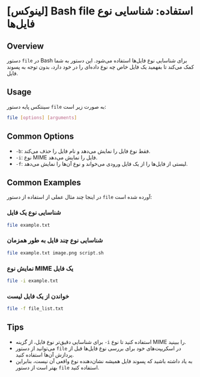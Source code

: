 # [لینوکس] Bash file استفاده: شناسایی نوع فایل‌ها

## Overview
دستور `file` در Bash برای شناسایی نوع فایل‌ها استفاده می‌شود. این دستور به شما کمک می‌کند تا بفهمید یک فایل خاص چه نوع داده‌ای را در خود دارد، بدون توجه به پسوند فایل.

## Usage
سینتکس پایه دستور `file` به صورت زیر است:

```bash
file [options] [arguments]
```

## Common Options
- `-b`: فقط نوع فایل را نمایش می‌دهد و نام فایل را حذف می‌کند.
- `-i`: نوع MIME فایل را نمایش می‌دهد.
- `-f`: لیستی از فایل‌ها را از یک فایل ورودی می‌خواند و نوع آن‌ها را نمایش می‌دهد.

## Common Examples
در اینجا چند مثال عملی از استفاده از دستور `file` آورده شده است:

### شناسایی نوع یک فایل
```bash
file example.txt
```

### شناسایی نوع چند فایل به طور همزمان
```bash
file example.txt image.png script.sh
```

### نمایش نوع MIME یک فایل
```bash
file -i example.txt
```

### خواندن از یک فایل لیست
```bash
file -f file_list.txt
```

## Tips
- برای شناسایی دقیق‌تر نوع فایل، از گزینه `-i` استفاده کنید تا نوع MIME را ببینید.
- می‌توانید از دستور `file` در اسکریپت‌های خود برای بررسی نوع فایل‌ها قبل از پردازش آن‌ها استفاده کنید.
- به یاد داشته باشید که پسوند فایل همیشه نشان‌دهنده نوع واقعی آن نیست، بنابراین بهتر است از دستور `file` استفاده کنید.